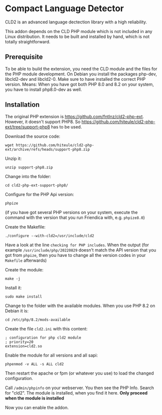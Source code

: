 Compact Language Detector
===
CLD2 is an advanced language dectection library with a high reliability.

This addon depends on the CLD PHP module which is not included in any Linux distribution.
It needs to be built and installed by hand, which is not totally straightforward.

Prerequisite
---
To be able to build the extension, you need the CLD module and the files for the PHP module development.
On Debian you install the packages php-dev, libcld2-dev and libcld2-0.
Make sure to have installed the correct PHP version.
Means: When you have got both PHP 8.0 and 8.2 on your system, you have to install php8.0-dev as well.

Installation
---
The original PHP extension is https://github.com/fntlnz/cld2-php-ext.
However, it doesn't support PHP8.
So https://github.com/hiteule/cld2-php-ext/tree/support-php8 has to be used.

Download the source code:
```
wget https://github.com/hiteule/cld2-php-ext/archive/refs/heads/support-php8.zip
```

Unzip it:
```
unzip support-php8.zip
```

Change into the folder:
```
cd cld2-php-ext-support-php8/
```

Configure for the PHP Api version:
```
phpize
```
(if you have got several PHP versions on your system, execute the command with the version that you run Friendica with, e.g. `phpize8.0`)

Create the Makefile:
```
./configure --with-cld2=/usr/include/cld2
```

Have a look at the line `checking for PHP includes`.
When the output (for example `/usr/include/php/20220829` doesn't match the API version that you got from `phpize`, then you have to change all the version codes in your `Makefile` afterwards)

Create the module:
```
make -j
```

Install it:
```
sudo make install
```

Change to the folder with the available modules. When you use PHP 8.2 on Debian it is:
```
cd /etc/php/8.2/mods-available
```

Create the file `cld2.ini` with this content:
```
; configuration for php cld2 module
; priority=20
extension=cld2.so
```

Enable the module for all versions and all sapi:
```
phpenmod -v ALL -s ALL cld2
```

Then restart the apache or fpm (or whatever you use) to load the changed configuration.

Call `/admin/phpinfo` on your webserver.
You then see the PHP Info.
Search for "cld2".
The module is installed, when you find it here.
**Only proceed when the module is installed**

Now you can enable the addon.